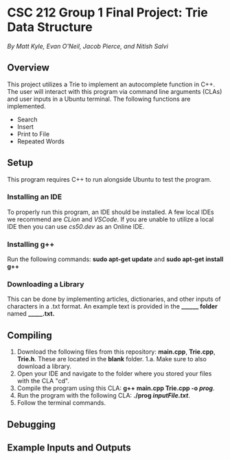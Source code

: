 # CSC 212 Group 1 Final Project: Trie Data Structure
*By Matt Kyle, Evan O'Neil, Jacob Pierce, and Nitish Salvi*

## Overview
This project utilizes a Trie to implement an autocomplete function in C++. The user will interact with this program via command line arguments (CLAs) and user inputs in a Ubuntu terminal. The following functions are implemented.
- Search
- Insert
- Print to File
- Repeated Words
  
## Setup
This program requires C++ to run alongside Ubuntu to test the program. 
### Installing an IDE
To properly run this program, an IDE should be installed. A few local IDEs we recommend are *CLion* and *VSCode*. If you are unable to utilize a local IDE then you can use *cs50.dev* as an Online IDE.
### Installing g++
Run the following commands:
**sudo apt-get update** and
**sudo apt-get install g++**
### Downloading a Library
This can be done by implementing articles, dictionaries, and other inputs of characters in a .txt format. An example text is provided in the **______ folder** named **_____.txt.**

## Compiling
1. Download the following files from this repository: **main.cpp**, **Trie.cpp**, **Trie.h**. These are located in the **blank** folder. 
1.a. Make sure to also download a library.
2. Open your IDE and navigate to the folder where you stored your files with the CLA "cd".
3. Compile the program using this CLA: **g++ main.cpp Trie.cpp -o *prog***.
4. Run the program with the following CLA: **./prog *inputFile.txt***.
5. Follow the terminal commands.
## Debugging

## Example Inputs and Outputs
